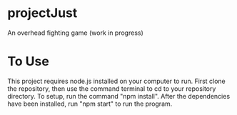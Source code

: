 # projectJust
An overhead fighting game (work in progress)

# To Use
This project requires node.js installed on your computer to run.
First clone the repository, then use the command terminal to cd to your repository directory.
To setup, run the command "npm install".
After the dependencies have been installed, run "npm start" to run the program.